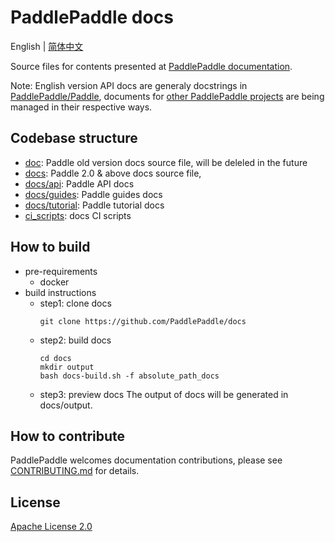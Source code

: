 # PaddlePaddle docs

English | [简体中文](./README_cn.md)


Source files for contents presented at [PaddlePaddle documentation](https://www.paddlepaddle.org.cn/documentation/docs/zh/guides/index_cn.html).

Note: English version API docs are generaly docstrings in [PaddlePaddle/Paddle](https://github.com/PaddlePaddle/Paddle), documents for [other PaddlePaddle projects](https://www.paddlepaddle.org.cn/overview) are being managed in their respective ways.

## Codebase structure

- [doc](doc): Paddle old version docs source file, will be deleled in the future
- [docs](docs): Paddle 2.0 & above docs source file,
- [docs/api](docs/api): Paddle API docs
- [docs/guides](docs/guides): Paddle guides docs
- [docs/tutorial](docs/tutorial): Paddle tutorial docs
- [ci_scripts](ci_scripts): docs CI scripts

## How to build

- pre-requirements
  - docker
- build instructions
  - step1: clone docs
    ```
    git clone https://github.com/PaddlePaddle/docs
    ```
  - step2: build docs
    ```
    cd docs
    mkdir output
    bash docs-build.sh -f absolute_path_docs
    ```
  - step3: preview docs
  The output of docs will be generated in docs/output.

## How to contribute

PaddlePaddle welcomes documentation contributions, please see [CONTRIBUTING.md](./CONTRIBUTING.md) for details.

## License

[Apache License 2.0](LICENSE)
